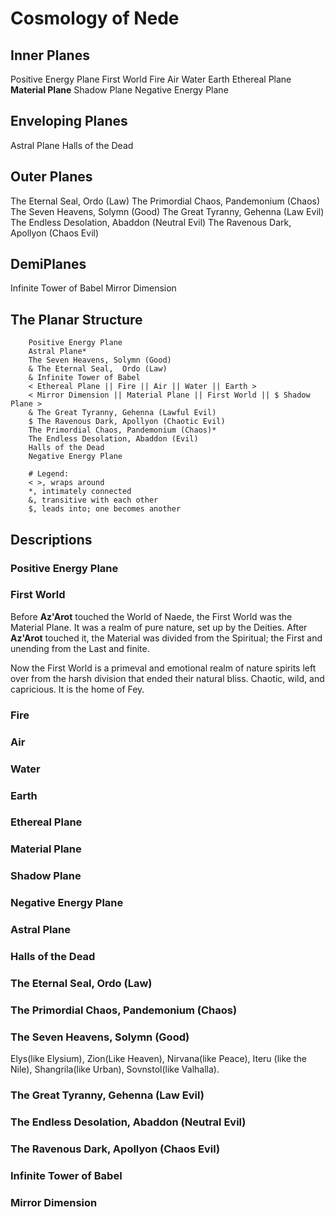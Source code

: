 # Cosmology of Nede

## Inner Planes 
Positive Energy Plane
First World
Fire
Air
Water
Earth
Ethereal Plane
**Material Plane**
Shadow Plane
Negative Energy Plane

## Enveloping Planes
Astral Plane
Halls of the Dead

## Outer Planes

The Eternal Seal,  Ordo (Law)
The Primordial Chaos, Pandemonium (Chaos)
The Seven Heavens, Solymn (Good)
The Great Tyranny, Gehenna (Law Evil)
The Endless Desolation, Abaddon (Neutral Evil)
The Ravenous Dark, Apollyon (Chaos Evil)

## DemiPlanes
Infinite Tower of Babel
Mirror Dimension

## The Planar Structure

```
    Positive Energy Plane
    Astral Plane*
    The Seven Heavens, Solymn (Good)
    & The Eternal Seal,  Ordo (Law) 
    & Infinite Tower of Babel 
    < Ethereal Plane || Fire || Air || Water || Earth >
    < Mirror Dimension || Material Plane || First World || $ Shadow Plane >
    & The Great Tyranny, Gehenna (Lawful Evil) 
    $ The Ravenous Dark, Apollyon (Chaotic Evil)
    The Primordial Chaos, Pandemonium (Chaos)*
    The Endless Desolation, Abaddon (Evil)
    Halls of the Dead
    Negative Energy Plane  

    # Legend: 
    < >, wraps around 
    *, intimately connected 
    &, transitive with each other
    $, leads into; one becomes another
```
## Descriptions

### Positive Energy Plane
### First World
Before **Az'Arot** touched the World of Naede, the First World was the Material Plane. It was a realm of pure nature, set up by the Deities. After **Az'Arot** touched it, the Material was divided from the Spiritual; the First and unending from the Last and finite. 

Now the First World is a primeval and emotional realm of nature spirits left over from the harsh division that ended their natural bliss. Chaotic, wild, and capricious. It is the home of Fey. 
### Fire
### Air
### Water
### Earth
### Ethereal Plane
### **Material Plane**
### Shadow Plane
### Negative Energy Plane
### Astral Plane
### Halls of the Dead
### The Eternal Seal,  Ordo (Law)
### The Primordial Chaos, Pandemonium (Chaos)
### The Seven Heavens, Solymn (Good)
Elys(like Elysium), Zion(Like Heaven), Nirvana(like Peace), Iteru (like the Nile), Shangrila(like Urban), Sovnstol(like Valhalla).
### The Great Tyranny, Gehenna (Law Evil)
### The Endless Desolation, Abaddon (Neutral Evil)
### The Ravenous Dark, Apollyon (Chaos Evil)
### Infinite Tower of Babel
### Mirror Dimension